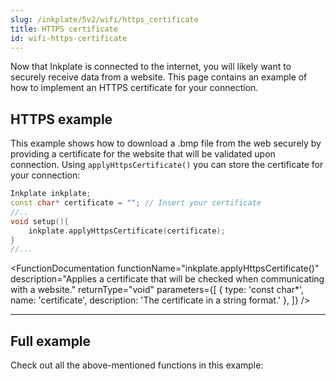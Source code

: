 ```yaml
---
slug: /inkplate/5v2/wifi/https_certificate
title: HTTPS certificate
id: wifi-https-certificate
---
```


Now that Inkplate is connected to the internet, you will likely want to securely receive data from a website. This page contains an example of how to implement an HTTPS certificate for your connection.

## HTTPS example
This example shows how to download a .bmp file from the web securely by providing a certificate for the website that will be validated upon connection. Using `applyHttpsCertificate()` you can store the certificate for your connection:

```cpp
Inkplate inkplate;
const char* certificate = ""; // Insert your certificate
//..
void setup(){
    inkplate.applyHttpsCertificate(certificate);
}
//...
```

<FunctionDocumentation
  functionName="inkplate.applyHttpsCertificate()"
  description="Applies a certificate that will be checked when communicating with a website."
  returnType="void"
  parameters={[ 
    { type: 'const char*', name: 'certificate', description: 'The certificate in a string format.' },
  ]}
/>

---

## Full example
Check out all the above-mentioned functions in this example:

<QuickLink 
  title="Inkplate5V2_HTTPS_With_Certificate.ino" 
  description="This example shows how you can download a .bmp file (picture) from the web securely by providing a certificate for the website that will be validated upon connection and display that image on the e-paper display."
  url="https://github.com/SolderedElectronics/Inkplate-Arduino-library/blob/master/examples/Inkplate5V2/Advanced/WEB_WiFi/Inkplate5V2_HTTPS_With_Certificate/Inkplate5V2_HTTPS_With_Certificate.ino" 
/>
